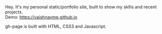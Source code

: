 Hey. It's my personal static/portfolio site, built to show my skllis and recent projects.<br>
Demo: https://vaishnavme.github.io


gh-page is built with HTML, CSS3 and Javascript.

